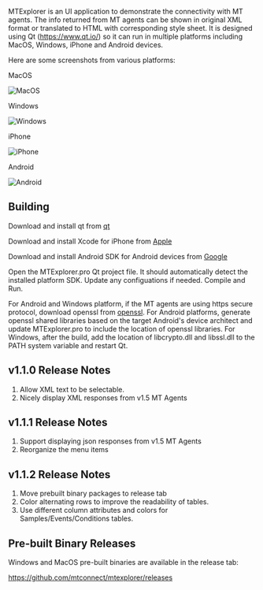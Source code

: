 
MTExplorer is an UI application to demonstrate the connectivity with MT agents. The info returned from MT agents can be shown in original XML format or translated to HTML with corresponding style sheet. It is designed using Qt (https://www.qt.io/) so it can run in multiple platforms including MacOS, Windows, iPhone and Android devices. 

Here are some screenshots from various platforms:

MacOS

![MacOS](https://user-images.githubusercontent.com/34289248/75584988-eaee5880-5a25-11ea-9d91-5f4a5f5a4edf.png)

Windows

![Windows](https://user-images.githubusercontent.com/34289248/75585891-fe9abe80-5a27-11ea-9764-0abb6eea52ff.png)

iPhone

![iPhone](https://user-images.githubusercontent.com/34289248/75585292-90a1c780-5a26-11ea-8348-c1f42289cd27.png)

Android

![Android](https://user-images.githubusercontent.com/34289248/75588239-145eb280-5a2d-11ea-8f61-41fc9106a128.png)



Building
-------

Download and install qt from [qt](https://www.qt.io/download)

Download and install Xcode for iPhone from [Apple](https://developer.apple.com/xcode/)

Download and install Android SDK for Android devices from [Google](https://developer.android.com/studio)

Open the MTExplorer.pro Qt project file. It should automatically detect the installed platform SDK. Update any configuations if needed. Compile and Run.

For Android and Windows platform, if the MT agents are using https secure protocol, download openssl from [openssl](https://www.openssl.org/source/). For Android platforms, generate openssl shared libraries based on the target Android's device architect and update MTExplorer.pro to include the location of openssl libraries. For Windows, after the build, add the location of libcrypto.dll and libssl.dll to the PATH system variable and restart Qt.

v1.1.0 Release Notes
-------

1. Allow XML text to be selectable.
2. Nicely display XML responses from v1.5 MT Agents

v1.1.1 Release Notes
-------

1. Support displaying json responses from v1.5 MT Agents
2. Reorganize the menu items

v1.1.2 Release Notes
-------

1. Move prebuilt binary packages to release tab
2. Color alternating rows to improve the readability of tables. 
3. Use different column attributes and colors for Samples/Events/Conditions tables.

Pre-built Binary Releases
-------

Windows and MacOS pre-built binaries are available in the release tab:

https://github.com/mtconnect/mtexplorer/releases

